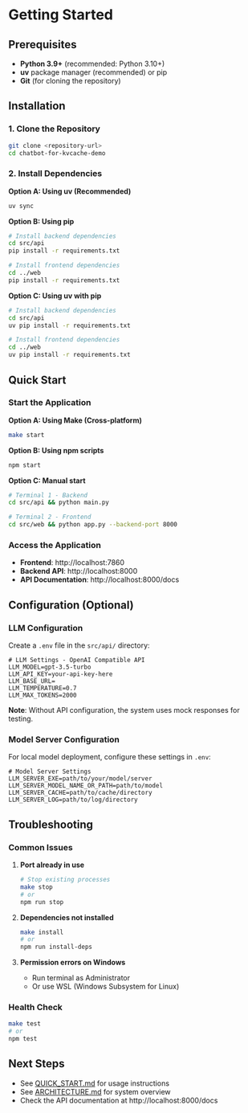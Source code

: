 # Getting Started

## Prerequisites

- **Python 3.9+** (recommended: Python 3.10+)
- **uv** package manager (recommended) or pip
- **Git** (for cloning the repository)

## Installation

### 1. Clone the Repository

```bash
git clone <repository-url>
cd chatbot-for-kvcache-demo
```

### 2. Install Dependencies

**Option A: Using uv (Recommended)**
```bash
uv sync
```

**Option B: Using pip**
```bash
# Install backend dependencies
cd src/api
pip install -r requirements.txt

# Install frontend dependencies
cd ../web
pip install -r requirements.txt
```

**Option C: Using uv with pip**
```bash
# Install backend dependencies
cd src/api
uv pip install -r requirements.txt

# Install frontend dependencies
cd ../web
uv pip install -r requirements.txt
```

## Quick Start

### Start the Application

**Option A: Using Make (Cross-platform)**
```bash
make start
```

**Option B: Using npm scripts**
```bash
npm start
```

**Option C: Manual start**
```bash
# Terminal 1 - Backend
cd src/api && python main.py

# Terminal 2 - Frontend  
cd src/web && python app.py --backend-port 8000
```

### Access the Application

- **Frontend**: http://localhost:7860
- **Backend API**: http://localhost:8000
- **API Documentation**: http://localhost:8000/docs

## Configuration (Optional)

### LLM Configuration

Create a `.env` file in the `src/api/` directory:

```env
# LLM Settings - OpenAI Compatible API
LLM_MODEL=gpt-3.5-turbo
LLM_API_KEY=your-api-key-here
LLM_BASE_URL=
LLM_TEMPERATURE=0.7
LLM_MAX_TOKENS=2000
```

**Note**: Without API configuration, the system uses mock responses for testing.

### Model Server Configuration

For local model deployment, configure these settings in `.env`:

```env
# Model Server Settings
LLM_SERVER_EXE=path/to/your/model/server
LLM_SERVER_MODEL_NAME_OR_PATH=path/to/model
LLM_SERVER_CACHE=path/to/cache/directory
LLM_SERVER_LOG=path/to/log/directory
```

## Troubleshooting

### Common Issues

1. **Port already in use**
   ```bash
   # Stop existing processes
   make stop
   # or
   npm run stop
   ```

2. **Dependencies not installed**
   ```bash
   make install
   # or
   npm run install-deps
   ```

3. **Permission errors on Windows**
   - Run terminal as Administrator
   - Or use WSL (Windows Subsystem for Linux)

### Health Check

```bash
make test
# or
npm test
```

## Next Steps

- See [QUICK_START.md](QUICK_START.md) for usage instructions
- See [ARCHITECTURE.md](ARCHITECTURE.md) for system overview
- Check the API documentation at http://localhost:8000/docs
